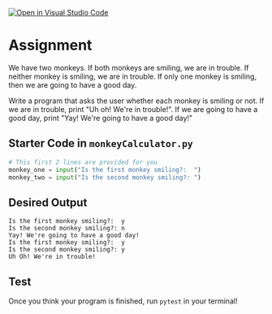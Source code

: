 [![Open in Visual Studio Code](https://classroom.github.com/assets/open-in-vscode-c66648af7eb3fe8bc4f294546bfd86ef473780cde1dea487d3c4ff354943c9ae.svg)](https://classroom.github.com/online_ide?assignment_repo_id=10115243&assignment_repo_type=AssignmentRepo)
# Assignment
We have two monkeys. If both monkeys are smiling, we are in trouble. If neither monkey is smiling, we are in trouble. If only one monkey is smiling, then we are going to have a good day.

Write a program that asks the user whether each monkey is smiling or not. If we are in trouble, print "Uh oh! We're in trouble!". If we are going to have a good day, print "Yay! We're going to have a good day!"

## Starter Code in `monkeyCalculator.py`
```python
# This first 2 lines are provided for you
monkey_one = input("Is the first monkey smiling?:  ")
monkey_two = input("Is the second monkey smiling?: ")
```

## Desired Output
```
Is the first monkey smiling?:  y
Is the second monkey smiling?: n
Yay! We're going to have a good day!
Is the first monkey smiling?:  y
Is the second monkey smiling?: y
Uh Oh! We're in trouble!
```

## Test
Once you think your program is finished, run `pytest` in your terminal!
